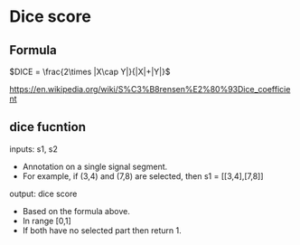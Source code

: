 # Dice score

## Formula
$DICE = \frac{2\times |X\cap Y|}{|X|+|Y|}$

https://en.wikipedia.org/wiki/S%C3%B8rensen%E2%80%93Dice_coefficient

## dice fucntion
inputs: s1, s2
- Annotation on a single signal segment.
- For example, if (3,4) and (7,8) are selected, then s1 = \[\[3,4],\[7,8\]\]

output: dice score
- Based on the formula above.
- In range \[0,1\]
- If both have no selected part then return 1.
